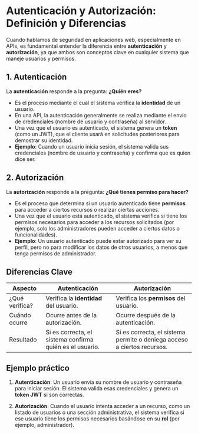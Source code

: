 
# Autenticación y Autorización: Definición y Diferencias

Cuando hablamos de seguridad en aplicaciones web, especialmente en APIs, es fundamental entender la diferencia entre **autenticación** y **autorización**, ya que ambos son conceptos clave en cualquier sistema que maneje usuarios y permisos.

## 1. Autenticación

La **autenticación** responde a la pregunta: **¿Quién eres?**

- Es el proceso mediante el cual el sistema verifica la **identidad** de un usuario.
- En una API, la autenticación generalmente se realiza mediante el envío de credenciales (nombre de usuario y contraseña) al servidor.
- Una vez que el usuario es autenticado, el sistema genera un **token** (como un JWT), que el cliente usará en solicitudes posteriores para demostrar su identidad.
- **Ejemplo**: Cuando un usuario inicia sesión, el sistema valida sus credenciales (nombre de usuario y contraseña) y confirma que es quien dice ser.

## 2. Autorización

La **autorización** responde a la pregunta: **¿Qué tienes permiso para hacer?**

- Es el proceso que determina si un usuario autenticado tiene **permisos** para acceder a ciertos recursos o realizar ciertas acciones.
- Una vez que el usuario está autenticado, el sistema verifica si tiene los permisos necesarios para acceder a los recursos solicitados (por ejemplo, solo los administradores pueden acceder a ciertos datos o funcionalidades).
- **Ejemplo**: Un usuario autenticado puede estar autorizado para ver su perfil, pero no para modificar los datos de otros usuarios, a menos que tenga permisos de administrador.

## Diferencias Clave

| Aspecto         | Autenticación                            | Autorización                         |
|-----------------|------------------------------------------|--------------------------------------|
| ¿Qué verifica?   | Verifica la **identidad** del usuario.   | Verifica los **permisos** del usuario. |
| Cuándo ocurre   | Ocurre antes de la autorización.          | Ocurre después de la autenticación.   |
| Resultado       | Si es correcta, el sistema confirma quién es el usuario. | Si es correcta, el sistema permite o deniega acceso a ciertos recursos. |

## Ejemplo práctico

1. **Autenticación**: Un usuario envía su nombre de usuario y contraseña para iniciar sesión. El sistema valida esas credenciales y genera un **token JWT** si son correctas.
   
2. **Autorización**: Cuando el usuario intenta acceder a un recurso, como un listado de usuarios o una sección administrativa, el sistema verifica si ese usuario tiene los permisos necesarios basándose en su **rol** (por ejemplo, administrador).
